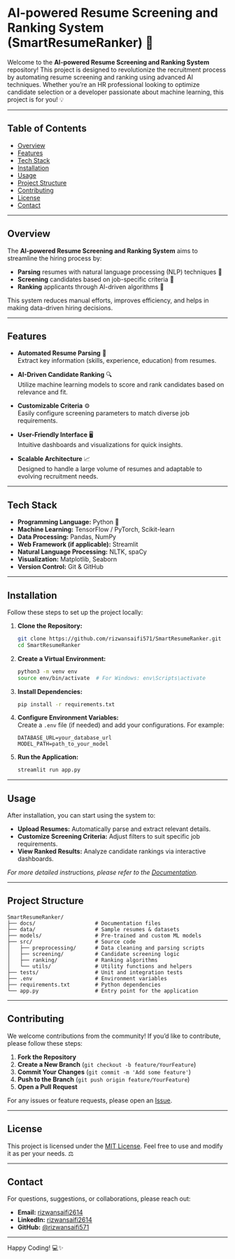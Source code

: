 
# AI-powered Resume Screening and Ranking System (SmartResumeRanker) 🚀

Welcome to the **AI-powered Resume Screening and Ranking System** repository! This project is designed to revolutionize the recruitment process by automating resume screening and ranking using advanced AI techniques. Whether you’re an HR professional looking to optimize candidate selection or a developer passionate about machine learning, this project is for you! 💡

---

## Table of Contents
- [Overview](#overview)
- [Features](#features)
- [Tech Stack](#tech-stack)
- [Installation](#installation)
- [Usage](#usage)
- [Project Structure](#project-structure)
- [Contributing](#contributing)
- [License](#license)
- [Contact](#contact)

---

## Overview
The **AI-powered Resume Screening and Ranking System** aims to streamline the hiring process by:
- **Parsing** resumes with natural language processing (NLP) techniques 📄
- **Screening** candidates based on job-specific criteria 🎯
- **Ranking** applicants through AI-driven algorithms 🧠

This system reduces manual efforts, improves efficiency, and helps in making data-driven hiring decisions.

---

## Features
- **Automated Resume Parsing** 📑  
  Extract key information (skills, experience, education) from resumes.
  
- **AI-Driven Candidate Ranking** 🔍  
  Utilize machine learning models to score and rank candidates based on relevance and fit.

- **Customizable Criteria** ⚙️  
  Easily configure screening parameters to match diverse job requirements.

- **User-Friendly Interface** 🖥️  
  Intuitive dashboards and visualizations for quick insights.

- **Scalable Architecture** 📈  
  Designed to handle a large volume of resumes and adaptable to evolving recruitment needs.

---

## Tech Stack
- **Programming Language:** Python 🐍
- **Machine Learning:** TensorFlow / PyTorch, Scikit-learn
- **Data Processing:** Pandas, NumPy
- **Web Framework (if applicable):** Streamlit
- **Natural Language Processing:** NLTK, spaCy
- **Visualization:** Matplotlib, Seaborn
- **Version Control:** Git & GitHub

---

## Installation
Follow these steps to set up the project locally:

1. **Clone the Repository:**
   ```bash
   git clone https://github.com/rizwansaifi571/SmartResumeRanker.git
   cd SmartResumeRanker
   ```

2. **Create a Virtual Environment:**
   ```bash
   python3 -m venv env
   source env/bin/activate  # For Windows: env\Scripts\activate
   ```

3. **Install Dependencies:**
   ```bash
   pip install -r requirements.txt
   ```

4. **Configure Environment Variables:**  
   Create a `.env` file (if needed) and add your configurations. For example:
   ```env
   DATABASE_URL=your_database_url
   MODEL_PATH=path_to_your_model
   ```

5. **Run the Application:**
   ```bash
   streamlit run app.py
   ```

---

## Usage
After installation, you can start using the system to:
- **Upload Resumes:** Automatically parse and extract relevant details.
- **Customize Screening Criteria:** Adjust filters to suit specific job requirements.
- **View Ranked Results:** Analyze candidate rankings via interactive dashboards.

_For more detailed instructions, please refer to the [Documentation](docs/README.md)._

---

## Project Structure
```
SmartResumeRanker/
├── docs/                   # Documentation files
├── data/                   # Sample resumes & datasets
├── models/                 # Pre-trained and custom ML models
├── src/                    # Source code
│   ├── preprocessing/      # Data cleaning and parsing scripts
│   ├── screening/          # Candidate screening logic
│   ├── ranking/            # Ranking algorithms
│   └── utils/              # Utility functions and helpers
├── tests/                  # Unit and integration tests
├── .env                    # Environment variables
├── requirements.txt        # Python dependencies
└── app.py                  # Entry point for the application
```

---

## Contributing
We welcome contributions from the community! If you’d like to contribute, please follow these steps:

1. **Fork the Repository**
2. **Create a New Branch** (`git checkout -b feature/YourFeature`)
3. **Commit Your Changes** (`git commit -m 'Add some feature'`)
4. **Push to the Branch** (`git push origin feature/YourFeature`)
5. **Open a Pull Request**

For any issues or feature requests, please open an [Issue](https://github.com/rizwansaifi571/SmartResumeRanker/issues).

---

## License
This project is licensed under the [MIT License](LICENSE). Feel free to use and modify it as per your needs. ⚖️

---

## Contact
For questions, suggestions, or collaborations, please reach out:

- **Email:** [rizwansaifi2614](rizwansaifi2614@gmail.com)
- **LinkedIn:** [rizwansaifi2614](https://www.linkedin.com/in/rizwansaifi2614/)
- **GitHub:** [@rizwansaifi571](https://github.com/Rizwansaifi571)

---

Happy Coding! 💻✨
